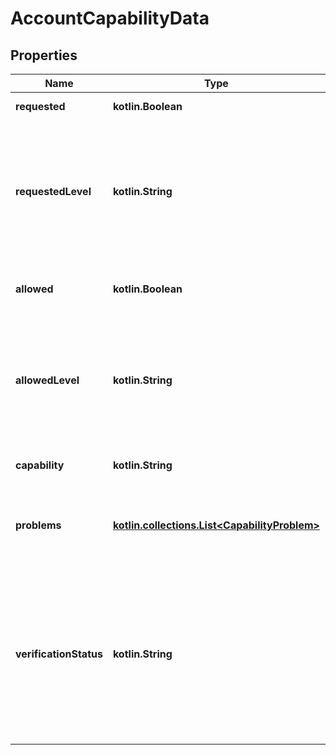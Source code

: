 
# AccountCapabilityData

## Properties
Name | Type | Description | Notes
------------ | ------------- | ------------- | -------------
**requested** | **kotlin.Boolean** | Indicates whether you requested the capability. | 
**requestedLevel** | **kotlin.String** | The level that you requested for the capability. Some capabilities have different levels which correspond to thresholds. Higher levels may require additional checks and increased monitoring.Possible values: **notApplicable**, **low**, **medium**, **high**. | 
**allowed** | **kotlin.Boolean** | Indicates whether the capability is allowed. Adyen sets this to **true** if the verification is successful. |  [optional]
**allowedLevel** | **kotlin.String** | The allowed level of the capability. Some capabilities have different levels which correspond to thresholds. Higher levels may require additional checks and increased monitoring.Possible values: **notApplicable**, **low**, **medium**, **high**. |  [optional]
**capability** | **kotlin.String** | The name of the capability. For example, **sendToTransferInstrument**. |  [optional]
**problems** | [**kotlin.collections.List&lt;CapabilityProblem&gt;**](CapabilityProblem.md) | List of entities that has problems with verification. The information includes the details of the errors and the actions that you can take to resolve them. |  [optional]
**verificationStatus** | **kotlin.String** | The status of the verification checks for the capability.  Possible values:  * **pending**: Adyen is running the verification.  * **invalid**: The verification failed. Check if the &#x60;errors&#x60; array contains more information.  * **valid**: The verification was successful.  * **rejected**: Adyen checked the information and found reasons to not allow the capability.  |  [optional]



